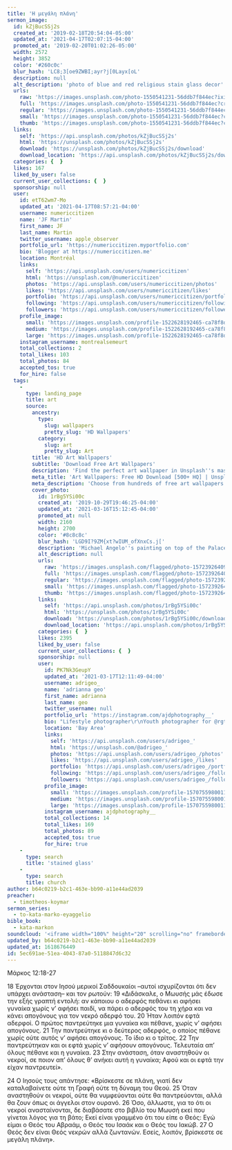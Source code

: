 ```yaml
---
title: 'Η μεγάλη πλάνη'
sermon_image:
  id: kZjBucSSj2s
  created_at: '2019-02-18T20:54:04-05:00'
  updated_at: '2021-04-17T02:07:15-04:00'
  promoted_at: '2019-02-20T01:02:26-05:00'
  width: 2572
  height: 3852
  color: '#260c0c'
  blur_hash: 'LC8;3[oe9ZWBI;ayr?j[0Layx[oL'
  description: null
  alt_description: 'photo of blue and red religious stain glass decor'
  urls:
    raw: 'https://images.unsplash.com/photo-1550541231-56ddb7f844ec?ixid=MnwxNjM3NDl8MHwxfHNlYXJjaHwyfHxzdGFpbmVkJTIwZ2xhc3N8ZW58MHx8fHwxNjE4NjcyODEy&ixlib=rb-1.2.1'
    full: 'https://images.unsplash.com/photo-1550541231-56ddb7f844ec?crop=entropy&cs=srgb&fm=jpg&ixid=MnwxNjM3NDl8MHwxfHNlYXJjaHwyfHxzdGFpbmVkJTIwZ2xhc3N8ZW58MHx8fHwxNjE4NjcyODEy&ixlib=rb-1.2.1&q=85'
    regular: 'https://images.unsplash.com/photo-1550541231-56ddb7f844ec?crop=entropy&cs=tinysrgb&fit=max&fm=jpg&ixid=MnwxNjM3NDl8MHwxfHNlYXJjaHwyfHxzdGFpbmVkJTIwZ2xhc3N8ZW58MHx8fHwxNjE4NjcyODEy&ixlib=rb-1.2.1&q=80&w=1080'
    small: 'https://images.unsplash.com/photo-1550541231-56ddb7f844ec?crop=entropy&cs=tinysrgb&fit=max&fm=jpg&ixid=MnwxNjM3NDl8MHwxfHNlYXJjaHwyfHxzdGFpbmVkJTIwZ2xhc3N8ZW58MHx8fHwxNjE4NjcyODEy&ixlib=rb-1.2.1&q=80&w=400'
    thumb: 'https://images.unsplash.com/photo-1550541231-56ddb7f844ec?crop=entropy&cs=tinysrgb&fit=max&fm=jpg&ixid=MnwxNjM3NDl8MHwxfHNlYXJjaHwyfHxzdGFpbmVkJTIwZ2xhc3N8ZW58MHx8fHwxNjE4NjcyODEy&ixlib=rb-1.2.1&q=80&w=200'
  links:
    self: 'https://api.unsplash.com/photos/kZjBucSSj2s'
    html: 'https://unsplash.com/photos/kZjBucSSj2s'
    download: 'https://unsplash.com/photos/kZjBucSSj2s/download'
    download_location: 'https://api.unsplash.com/photos/kZjBucSSj2s/download?ixid=MnwxNjM3NDl8MHwxfHNlYXJjaHwyfHxzdGFpbmVkJTIwZ2xhc3N8ZW58MHx8fHwxNjE4NjcyODEy'
  categories: {  }
  likes: 167
  liked_by_user: false
  current_user_collections: {  }
  sponsorship: null
  user:
    id: etT62wm7-Mo
    updated_at: '2021-04-17T08:57:21-04:00'
    username: numericcitizen
    name: 'JF Martin'
    first_name: JF
    last_name: Martin
    twitter_username: apple_observer
    portfolio_url: 'https://numericcitizen.myportfolio.com'
    bio: 'Blogger at https://numericcitizen.me'
    location: Montréal
    links:
      self: 'https://api.unsplash.com/users/numericcitizen'
      html: 'https://unsplash.com/@numericcitizen'
      photos: 'https://api.unsplash.com/users/numericcitizen/photos'
      likes: 'https://api.unsplash.com/users/numericcitizen/likes'
      portfolio: 'https://api.unsplash.com/users/numericcitizen/portfolio'
      following: 'https://api.unsplash.com/users/numericcitizen/following'
      followers: 'https://api.unsplash.com/users/numericcitizen/followers'
    profile_image:
      small: 'https://images.unsplash.com/profile-1522628192465-ca78f8dd3098?ixlib=rb-1.2.1&q=80&fm=jpg&crop=faces&cs=tinysrgb&fit=crop&h=32&w=32'
      medium: 'https://images.unsplash.com/profile-1522628192465-ca78f8dd3098?ixlib=rb-1.2.1&q=80&fm=jpg&crop=faces&cs=tinysrgb&fit=crop&h=64&w=64'
      large: 'https://images.unsplash.com/profile-1522628192465-ca78f8dd3098?ixlib=rb-1.2.1&q=80&fm=jpg&crop=faces&cs=tinysrgb&fit=crop&h=128&w=128'
    instagram_username: montrealsemeurt
    total_collections: 2
    total_likes: 103
    total_photos: 84
    accepted_tos: true
    for_hire: false
  tags:
    -
      type: landing_page
      title: art
      source:
        ancestry:
          type:
            slug: wallpapers
            pretty_slug: 'HD Wallpapers'
          category:
            slug: art
            pretty_slug: Art
        title: 'HD Art Wallpapers'
        subtitle: 'Download Free Art Wallpapers'
        description: 'Find the perfect art wallpaper in Unsplash''s massive, curated collection of HD photos. Each photo is optimized for your screen and free to use for all.'
        meta_title: 'Art Wallpapers: Free HD Download [500+ HQ] | Unsplash'
        meta_description: 'Choose from hundreds of free art wallpapers. Download HD wallpapers for free on Unsplash.'
        cover_photo:
          id: 1rBg5YSi00c
          created_at: '2019-10-29T19:46:25-04:00'
          updated_at: '2021-03-16T15:12:45-04:00'
          promoted_at: null
          width: 2160
          height: 2700
          color: '#8c8c8c'
          blur_hash: 'LGD9I?9ZM{xt?wIUM_ofXnxCs.j['
          description: 'Michael Angelo''s painting on top of the Palace of Versailles'
          alt_description: null
          urls:
            raw: 'https://images.unsplash.com/flagged/photo-1572392640988-ba48d1a74457?ixlib=rb-1.2.1'
            full: 'https://images.unsplash.com/flagged/photo-1572392640988-ba48d1a74457?ixlib=rb-1.2.1&q=85&fm=jpg&crop=entropy&cs=srgb'
            regular: 'https://images.unsplash.com/flagged/photo-1572392640988-ba48d1a74457?ixlib=rb-1.2.1&q=80&fm=jpg&crop=entropy&cs=tinysrgb&w=1080&fit=max'
            small: 'https://images.unsplash.com/flagged/photo-1572392640988-ba48d1a74457?ixlib=rb-1.2.1&q=80&fm=jpg&crop=entropy&cs=tinysrgb&w=400&fit=max'
            thumb: 'https://images.unsplash.com/flagged/photo-1572392640988-ba48d1a74457?ixlib=rb-1.2.1&q=80&fm=jpg&crop=entropy&cs=tinysrgb&w=200&fit=max'
          links:
            self: 'https://api.unsplash.com/photos/1rBg5YSi00c'
            html: 'https://unsplash.com/photos/1rBg5YSi00c'
            download: 'https://unsplash.com/photos/1rBg5YSi00c/download'
            download_location: 'https://api.unsplash.com/photos/1rBg5YSi00c/download'
          categories: {  }
          likes: 2395
          liked_by_user: false
          current_user_collections: {  }
          sponsorship: null
          user:
            id: PK7Nk3GeupY
            updated_at: '2021-03-17T12:11:49-04:00'
            username: adrigeo_
            name: 'adrianna geo'
            first_name: adrianna
            last_name: geo
            twitter_username: null
            portfolio_url: 'https://instagram.com/ajdphotography__'
            bio: "Lifestyle photographer\r\nYouth photographer for @rgtyouth on instagram"
            location: 'Bay Area'
            links:
              self: 'https://api.unsplash.com/users/adrigeo_'
              html: 'https://unsplash.com/@adrigeo_'
              photos: 'https://api.unsplash.com/users/adrigeo_/photos'
              likes: 'https://api.unsplash.com/users/adrigeo_/likes'
              portfolio: 'https://api.unsplash.com/users/adrigeo_/portfolio'
              following: 'https://api.unsplash.com/users/adrigeo_/following'
              followers: 'https://api.unsplash.com/users/adrigeo_/followers'
            profile_image:
              small: 'https://images.unsplash.com/profile-1570755980011-96ec14c10fffimage?ixlib=rb-1.2.1&q=80&fm=jpg&crop=faces&cs=tinysrgb&fit=crop&h=32&w=32'
              medium: 'https://images.unsplash.com/profile-1570755980011-96ec14c10fffimage?ixlib=rb-1.2.1&q=80&fm=jpg&crop=faces&cs=tinysrgb&fit=crop&h=64&w=64'
              large: 'https://images.unsplash.com/profile-1570755980011-96ec14c10fffimage?ixlib=rb-1.2.1&q=80&fm=jpg&crop=faces&cs=tinysrgb&fit=crop&h=128&w=128'
            instagram_username: ajdphotography__
            total_collections: 14
            total_likes: 169
            total_photos: 89
            accepted_tos: true
            for_hire: true
    -
      type: search
      title: 'stained glass'
    -
      type: search
      title: church
author: b64c0219-b2c1-463e-bb90-a11e44ad2039
preacher:
  - timotheos-koymar
sermon_series:
  - to-kata-marko-eyaggelio
bible_book:
  - kata-markon
soundcloud: '<iframe width="100%" height="20" scrolling="no" frameborder="no" allow="autoplay" src="https://w.soundcloud.com/player/?url=https%3A//api.soundcloud.com/tracks/727338217%3Fsecret_token%3Ds-GVfgV&color=%23ff5500&inverse=false&auto_play=false&show_user=true"></iframe>'
updated_by: b64c0219-b2c1-463e-bb90-a11e44ad2039
updated_at: 1618676449
id: 5ec691ae-51ea-4043-87a0-5118847d6c32
---
```

Μάρκος 12:18-27

18 Έρχονται στον Ιησού μερικοί Σαδδουκαίοι –αυτοί ισχυρίζονται ότι δεν υπάρχει ανάσταση– και τον ρωτούν: 19 «Διδάσκαλε, ο Μωυσής μάς έδωσε την εξής γραπτή εντολή: αν κάποιου ο αδερφός πεθάνει κι αφήσει γυναίκα χωρίς ν’ αφήσει παιδί, να πάρει ο αδερφός του τη χήρα και να κάνει απογόνους για τον νεκρό αδερφό του. 20 Ήταν λοιπόν εφτά αδερφοί. Ο πρώτος παντρεύτηκε μια γυναίκα και πέθανε, χωρίς ν’ αφήσει απογόνους. 21 Την παντρεύτηκε κι ο δεύτερος αδερφός, ο οποίος πέθανε χωρίς ούτε αυτός ν’ αφήσει απογόνους. Το ίδιο κι ο τρίτος. 22 Την παντρεύτηκαν και οι εφτά χωρίς ν’ αφήσουν απογόνους. Τελευταία απ’ όλους πέθανε και η γυναίκα. 23 Στην ανάσταση, όταν αναστηθούν οι νεκροί, σε ποιον απ’ όλους θ’ ανήκει αυτή η γυναίκα; Αφού και οι εφτά την είχαν παντρευτεί».

24 Ο Ιησούς τους απάντησε: «Βρίσκεστε σε πλάνη, γιατί δεν καταλαβαίνετε ούτε τη Γραφή ούτε τη δύναμη του Θεού. 25 Όταν αναστηθούν οι νεκροί, ούτε θα νυμφεύονται ούτε θα παντρεύονται, αλλά θα ζουν όπως οι άγγελοι στον ουρανό. 26 Όσο, άλλωστε, για το ότι οι νεκροί ανασταίνονται, δε διαβάσατε στο βιβλίο του Μωυσή εκεί που γίνεται λόγος για τη βάτο; Εκεί είναι γραμμένο ότι του είπε ο Θεός: Εγώ είμαι ο Θεός του Αβραάμ, ο Θεός του Ισαάκ και ο Θεός του Ιακώβ. 27 Ο Θεός δεν είναι Θεός νεκρών αλλά ζωντανών. Εσείς, λοιπόν, βρίσκεστε σε μεγάλη πλάνη».